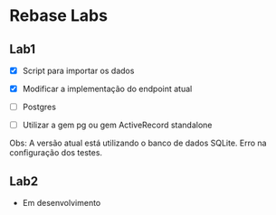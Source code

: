 # Rebase Labs

## Lab1

-[x] Script para importar os dados

-[x] Modificar a implementação do endpoint atual

-[ ] Postgres

-[ ] Utilizar a gem pg ou gem ActiveRecord standalone

Obs: A versão atual está utilizando o banco de dados SQLite. Erro na configuração dos testes.

## Lab2

* Em desenvolvimento
